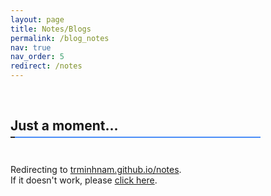 ```yaml
---
layout: page
title: Notes/Blogs
permalink: /blog_notes
nav: true
nav_order: 5
redirect: /notes
---
```


<br />
<h2>Just a moment...</h2>
<br />

<div style="position: absolute; width: 400px; height: 2px; margin-top: -30px;">
    <div style="position: absolute; background: #4a8df8; width: 400px; height: 2px;"></div>
    <div style="position: absolute; background: #222; width: 6px; height: 2px; -webkit-animation: loading 2s infinite; -moz-animation: loading 2s infinite; -ms-animation: loading 2s infinite; -o-animation: loading 2s infinite; animation: loading 2s infinite;"></div>
    <div style="position: absolute; background: #222; width: 6px; height: 2px; -webkit-animation: loading 2s 0.5s infinite; -moz-animation: loading 2s 0.5s infinite; -ms-animation: loading 2s 0.5s infinite; -o-animation: loading 2s 0.5s infinite; animation: loading 2s 0.5s infinite;"></div>
    <div style="position: absolute; background: #222; width: 6px; height: 2px; -webkit-animation: loading 2s 1s infinite; -moz-animation: loading 2s 1s infinite; -ms-animation: loading 2s 1s infinite; -o-animation: loading 2s 1s infinite; animation: loading 2s 1s infinite;"></div>
</div>
<p>
    Redirecting to <a href="/notes">trminhnam.github.io/notes</a>.
    <br />
    If it doesn't work, please <a href="/notes">click here</a>.
</p>
<style>
    @keyframes "loading" {
        from { left: 0; }
        to { left: 394px; }
    }
    @-moz-keyframes loading {
        from { left: 0; }
        to { left: 394px; }
    }
    @-webkit-keyframes "loading" {
        from { left: 0; }
        to { left: 394px; }
    }
    @-ms-keyframes "loading" {
        from { left: 0; }
        to { left: 394px; }
    }
    @-o-keyframes "loading" {
        from { left: 0; }
        to { left: 394px; }
    }
</style>



<!-- ---
layout: page
title: Notes/Blogs
permalink: /blog_notes
nav: true
nav_order: 5
redirect_to: /notes
---

<object data="{{ site.url }}{{ site.baseurl }}/assets/pdf/tran_minh_nam_cv.pdf" width="1000" height="1000" type="application/pdf">asdfasd</object>


{% include news.liquid %} -->
